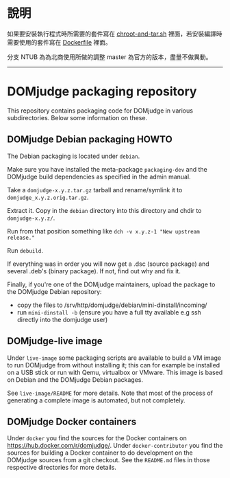# 說明

如果要安裝執行程式時所需要的套件寫在 [chroot-and-tar.sh](./docker/judgehost/chroot-and-tar.sh) 裡面，若安裝編譯時需要使用的套件寫在 [Dockerfile](./docker/judgehost/Dockerfile) 裡面。

分支 NTUB 為為北商使用所做的調整 master 為官方的版本，盡量不做異動。

---

# DOMjudge packaging repository

This repository contains packaging code for DOMjudge in various
subdirectories. Below some information on these.


## DOMjudge Debian packaging HOWTO

The Debian packaging is located under `debian`.

Make sure you have installed the meta-package `packaging-dev` and the
DOMjudge build dependencies as specified in the admin manual.

Take a `domjudge-x.y.z.tar.gz` tarball and rename/symlink it to
`domjudge_x.y.z.orig.tar.gz`.

Extract it. Copy in the `debian` directory into this directory and
chdir to `domjudge-x.y.z/`.

Run from that position something like
`dch -v x.y.z-1 "New upstream release."`

Run `debuild`.

If everything was in order you will now get a .dsc (source package)
and several .deb's (binary package). If not, find out why and fix it.

Finally, if you're one of the DOMjudge maintainers, upload the package
to the DOMjudge Debian repository:
- copy the files to /srv/http/domjudge/debian/mini-dinstall/incoming/
- run `mini-dinstall -b` (ensure you have a full tty available e.g ssh
  directly into the domjudge user)


## DOMjudge-live image

Under `live-image` some packaging scripts are available to build a VM
image to run DOMjudge from without installing it; this can for example
be installed on a USB stick or run with Qemu, virtualbox or VMware.
This image is based on Debian and the DOMjudge Debian packages.

See `live-image/README` for more details. Note that most of the process
of generating a complete image is automated, but not completely.


## DOMjudge Docker containers

Under `docker` you find the sources for the Docker containers on
https://hub.docker.com/r/domjudge/. Under `docker-contributor` you
find the sources for building a Docker container to do development
on the DOMjudge sources from a git checkout. See the `README.md` files
in those respective directories for more details.
